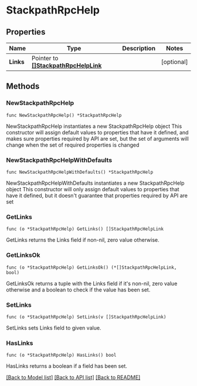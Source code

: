 # StackpathRpcHelp

## Properties

Name | Type | Description | Notes
------------ | ------------- | ------------- | -------------
**Links** | Pointer to [**[]StackpathRpcHelpLink**](stackpath.rpc.Help.Link.md) |  | [optional] 

## Methods

### NewStackpathRpcHelp

`func NewStackpathRpcHelp() *StackpathRpcHelp`

NewStackpathRpcHelp instantiates a new StackpathRpcHelp object
This constructor will assign default values to properties that have it defined,
and makes sure properties required by API are set, but the set of arguments
will change when the set of required properties is changed

### NewStackpathRpcHelpWithDefaults

`func NewStackpathRpcHelpWithDefaults() *StackpathRpcHelp`

NewStackpathRpcHelpWithDefaults instantiates a new StackpathRpcHelp object
This constructor will only assign default values to properties that have it defined,
but it doesn't guarantee that properties required by API are set

### GetLinks

`func (o *StackpathRpcHelp) GetLinks() []StackpathRpcHelpLink`

GetLinks returns the Links field if non-nil, zero value otherwise.

### GetLinksOk

`func (o *StackpathRpcHelp) GetLinksOk() (*[]StackpathRpcHelpLink, bool)`

GetLinksOk returns a tuple with the Links field if it's non-nil, zero value otherwise
and a boolean to check if the value has been set.

### SetLinks

`func (o *StackpathRpcHelp) SetLinks(v []StackpathRpcHelpLink)`

SetLinks sets Links field to given value.

### HasLinks

`func (o *StackpathRpcHelp) HasLinks() bool`

HasLinks returns a boolean if a field has been set.


[[Back to Model list]](../README.md#documentation-for-models) [[Back to API list]](../README.md#documentation-for-api-endpoints) [[Back to README]](../README.md)


